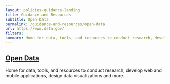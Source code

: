 ```yaml
---
layout: policies-guidance-landing
title: Guidance and Resources
subtitle: Open Data
permalink: /guidance-and-resources/open-data
url: https://www.data.gov/
filters:
summary: Home for data, tools, and resources to conduct research, develop web and mobile applications, design data visualizations and more.
---
```


## [Open Data](https://www.data.gov/)

Home for data, tools, and resources to conduct research, develop web and mobile applications, design data visualizations and more.